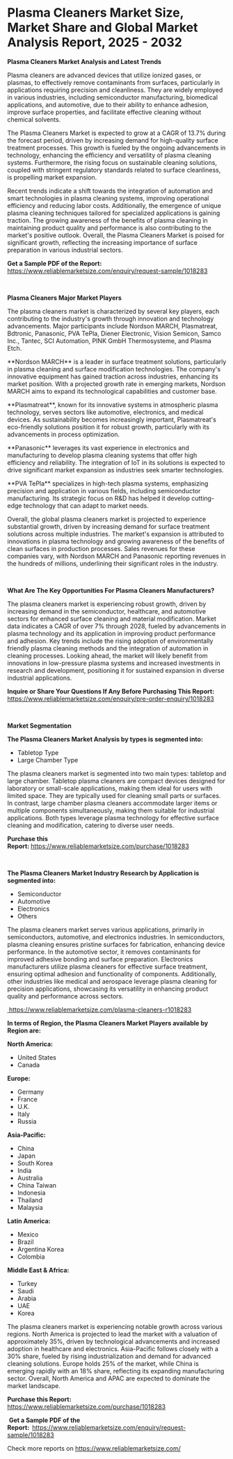 <p><h1>Plasma Cleaners Market Size, Market Share and Global Market Analysis Report, 2025 - 2032</h1></p><p><strong>Plasma Cleaners Market Analysis and Latest Trends</strong></p>
<p><p>Plasma cleaners are advanced devices that utilize ionized gases, or plasmas, to effectively remove contaminants from surfaces, particularly in applications requiring precision and cleanliness. They are widely employed in various industries, including semiconductor manufacturing, biomedical applications, and automotive, due to their ability to enhance adhesion, improve surface properties, and facilitate effective cleaning without chemical solvents.</p><p>The Plasma Cleaners Market is expected to grow at a CAGR of 13.7% during the forecast period, driven by increasing demand for high-quality surface treatment processes. This growth is fueled by the ongoing advancements in technology, enhancing the efficiency and versatility of plasma cleaning systems. Furthermore, the rising focus on sustainable cleaning solutions, coupled with stringent regulatory standards related to surface cleanliness, is propelling market expansion.</p><p>Recent trends indicate a shift towards the integration of automation and smart technologies in plasma cleaning systems, improving operational efficiency and reducing labor costs. Additionally, the emergence of unique plasma cleaning techniques tailored for specialized applications is gaining traction. The growing awareness of the benefits of plasma cleaning in maintaining product quality and performance is also contributing to the market's positive outlook. Overall, the Plasma Cleaners Market is poised for significant growth, reflecting the increasing importance of surface preparation in various industrial sectors.</p></p>
<p><strong>Get a Sample PDF of the Report:&nbsp;</strong> <a href="https://www.reliablemarketsize.com/enquiry/request-sample/1018283?utm_campaign=3165&utm_medium=2&utm_source=Github&utm_content=ia&utm_term=10042025&utm_id=plasma-cleaners">https://www.reliablemarketsize.com/enquiry/request-sample/1018283</a></p>
<p>&nbsp;</p>
<p><strong>Plasma Cleaners Major Market Players</strong></p>
<p><p>The plasma cleaners market is characterized by several key players, each contributing to the industry's growth through innovation and technology advancements. Major participants include Nordson MARCH, Plasmatreat, Bdtronic, Panasonic, PVA TePla, Diener Electronic, Vision Semicon, Samco Inc., Tantec, SCI Automation, PINK GmbH Thermosysteme, and Plasma Etch.</p><p>**Nordson MARCH** is a leader in surface treatment solutions, particularly in plasma cleaning and surface modification technologies. The company's innovative equipment has gained traction across industries, enhancing its market position. With a projected growth rate in emerging markets, Nordson MARCH aims to expand its technological capabilities and customer base.</p><p>**Plasmatreat**, known for its innovative systems in atmospheric plasma technology, serves sectors like automotive, electronics, and medical devices. As sustainability becomes increasingly important, Plasmatreat's eco-friendly solutions position it for robust growth, particularly with its advancements in process optimization.</p><p>**Panasonic** leverages its vast experience in electronics and manufacturing to develop plasma cleaning systems that offer high efficiency and reliability. The integration of IoT in its solutions is expected to drive significant market expansion as industries seek smarter technologies.</p><p>**PVA TePla** specializes in high-tech plasma systems, emphasizing precision and application in various fields, including semiconductor manufacturing. Its strategic focus on R&D has helped it develop cutting-edge technology that can adapt to market needs.</p><p>Overall, the global plasma cleaners market is projected to experience substantial growth, driven by increasing demand for surface treatment solutions across multiple industries. The market's expansion is attributed to innovations in plasma technology and growing awareness of the benefits of clean surfaces in production processes. Sales revenues for these companies vary, with Nordson MARCH and Panasonic reporting revenues in the hundreds of millions, underlining their significant roles in the industry.</p></p>
<p>&nbsp;</p>
<p><strong>What Are The Key Opportunities For Plasma Cleaners Manufacturers?</strong></p>
<p><p>The plasma cleaners market is experiencing robust growth, driven by increasing demand in the semiconductor, healthcare, and automotive sectors for enhanced surface cleaning and material modification. Market data indicates a CAGR of over 7% through 2028, fueled by advancements in plasma technology and its application in improving product performance and adhesion. Key trends include the rising adoption of environmentally friendly plasma cleaning methods and the integration of automation in cleaning processes. Looking ahead, the market will likely benefit from innovations in low-pressure plasma systems and increased investments in research and development, positioning it for sustained expansion in diverse industrial applications.</p></p>
<p><strong>Inquire or Share Your Questions If Any Before Purchasing This Report:</strong> <a href="https://www.reliablemarketsize.com/enquiry/pre-order-enquiry/1018283?utm_campaign=3165&utm_medium=2&utm_source=Github&utm_content=ia&utm_term=10042025&utm_id=plasma-cleaners">https://www.reliablemarketsize.com/enquiry/pre-order-enquiry/1018283</a></p>
<p>&nbsp;</p>
<p><strong>Market Segmentation</strong></p>
<p><strong>The Plasma Cleaners Market Analysis by types is segmented into:</strong></p>
<p><ul><li>Tabletop Type</li><li>Large Chamber Type</li></ul></p>
<p><p>The plasma cleaners market is segmented into two main types: tabletop and large chamber. Tabletop plasma cleaners are compact devices designed for laboratory or small-scale applications, making them ideal for users with limited space. They are typically used for cleaning small parts or surfaces. In contrast, large chamber plasma cleaners accommodate larger items or multiple components simultaneously, making them suitable for industrial applications. Both types leverage plasma technology for effective surface cleaning and modification, catering to diverse user needs.</p></p>
<p><strong>Purchase this Report:&nbsp;</strong><a href="https://www.reliablemarketsize.com/purchase/1018283?utm_campaign=3165&utm_medium=2&utm_source=Github&utm_content=ia&utm_term=10042025&utm_id=plasma-cleaners">https://www.reliablemarketsize.com/purchase/1018283</a></p>
<p>&nbsp;</p>
<p><strong>The Plasma Cleaners Market Industry Research by Application is segmented into:</strong></p>
<p><ul><li>Semiconductor</li><li>Automotive</li><li>Electronics</li><li>Others</li></ul></p>
<p><p>The plasma cleaners market serves various applications, primarily in semiconductors, automotive, and electronics industries. In semiconductors, plasma cleaning ensures pristine surfaces for fabrication, enhancing device performance. In the automotive sector, it removes contaminants for improved adhesive bonding and surface preparation. Electronics manufacturers utilize plasma cleaners for effective surface treatment, ensuring optimal adhesion and functionality of components. Additionally, other industries like medical and aerospace leverage plasma cleaning for precision applications, showcasing its versatility in enhancing product quality and performance across sectors.</p></p>
<p><a href="https://www.reliablemarketsize.com/plasma-cleaners-r1018283?utm_campaign=3165&utm_medium=2&utm_source=Github&utm_content=ia&utm_term=10042025&utm_id=plasma-cleaners">&nbsp;https://www.reliablemarketsize.com/plasma-cleaners-r1018283</a></p>
<p><strong>In terms of Region, the Plasma Cleaners Market Players available by Region are:</strong></p>
<p>
    <p> <strong> North America: </strong>
        <ul>
            <li>United States</li>
            <li>Canada</li>
        </ul>
        </p> 
    <p> <strong> Europe: </strong>
        <ul>
            <li>Germany</li>
            <li>France</li>
            <li>U.K.</li>
            <li>Italy</li>
            <li>Russia</li>
        </ul>
        </p> 
    <p> <strong> Asia-Pacific: </strong>
        <ul>
            <li>China</li>
            <li>Japan</li>
            <li>South Korea</li>
            <li>India</li>
            <li>Australia</li>
            <li>China Taiwan</li>
            <li>Indonesia</li>
            <li>Thailand</li>
            <li>Malaysia</li>
        </ul>
        </p> 
    <p> <strong> Latin America: </strong>
        <ul>
            <li>Mexico</li>
            <li>Brazil</li>
            <li>Argentina Korea</li>
            <li>Colombia</li>
        </ul>
        </p> 
    <p> <strong> Middle East & Africa: </strong>
        <ul>
            <li>Turkey</li>
            <li>Saudi</li>
            <li>Arabia</li>
            <li>UAE</li>
            <li>Korea</li>
        </ul>
    </p>
    </p>
<p><p>The plasma cleaners market is experiencing notable growth across various regions. North America is projected to lead the market with a valuation of approximately 35%, driven by technological advancements and increased adoption in healthcare and electronics. Asia-Pacific follows closely with a 30% share, fueled by rising industrialization and demand for advanced cleaning solutions. Europe holds 25% of the market, while China is emerging rapidly with an 18% share, reflecting its expanding manufacturing sector. Overall, North America and APAC are expected to dominate the market landscape.</p></p>
<p><strong>Purchase this Report: </strong><a href="https://www.reliablemarketsize.com/purchase/1018283?utm_campaign=3165&utm_medium=2&utm_source=Github&utm_content=ia&utm_term=10042025&utm_id=plasma-cleaners">https://www.reliablemarketsize.com/purchase/1018283</a></p>
<p>&nbsp;<strong>Get a Sample PDF of the Report:&nbsp;&nbsp;</strong><a href="https://www.reliablemarketsize.com/enquiry/request-sample/1018283?utm_campaign=3165&utm_medium=2&utm_source=Github&utm_content=ia&utm_term=10042025&utm_id=plasma-cleaners">https://www.reliablemarketsize.com/enquiry/request-sample/1018283</a></p>
<p><strong></strong></p>
<p>Check more reports on <a href="https://www.reliablemarketsize.com/?utm_campaign=3165&utm_medium=2&utm_source=Github&utm_content=ia&utm_term=10042025&utm_id=plasma-cleaners">https://www.reliablemarketsize.com/</a></p>